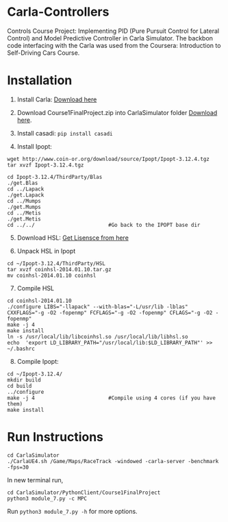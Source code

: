 # Carla-Controllers
Controls Course Project: Implementing PID (Pure Pursuit Control for Lateral Control) and Model Predictive Controller in Carla Simulator. The backbon code interfacing with the Carla was used from the Coursera: Introduction to Self-Driving Cars Course.

# Installation 
1. Install Carla: [Download here](https://d18ky98rnyall9.cloudfront.net/IFfK-Ce8Eem3Cw5hhdQCGg_210f0c4027bc11e9ae95c9d2c8ddb796_CARLA-Setup-Guide-_Ubuntu_.pdf?Expires=1607904000&Signature=Luzyz99-6Uzg5x3NvJff3HpUQCsH7iOWKiiVjq1EVRFSZc8UY-SrAP8sbxDg0MxOAIDMob1cZNNQL3FfgwkYkR8WwUHEgdGU-FIua5jGs3EbnxPJgVKeYBEQaArKGKh56pspUiOSWcU1tFG~m6crK5aS0YrOCVH1eALf5OT~2M8_&Key-Pair-Id=APKAJLTNE6QMUY6HBC5A) 

2. Download Course1FinalProject.zip into CarlaSimulator folder [Download here](https://d18ky98rnyall9.cloudfront.net/ZQFoJyNEEem3Cw5hhdQCGg_65256a90234411e982bdbb99b90531e3_Course1FinalProject.zip?Expires=1607817600&Signature=VJrunHtmRKcAqHIU8DVvDnZQyHWWSXrr3yUSpZ~H~N~dgEhzu6khmHO-MPOlKmYz45xCE5qzRBekhK16f7-Xe2bgK-YyqpjP-8pm29Kt8NETgW3TOZl7RZDiEqCoMSvWILUdlpdXD-agkDBuIgvX9Df2Gjmyc8MHhpTiCasKJbY_&Key-Pair-Id=APKAJLTNE6QMUY6HBC5A).

3. Install casadi: `pip install casadi`

4. Install Ipopt:
```
wget http://www.coin-or.org/download/source/Ipopt/Ipopt-3.12.4.tgz
tar xvzf Ipopt-3.12.4.tgz

cd Ipopt-3.12.4/ThirdParty/Blas
./get.Blas
cd ../Lapack
./get.Lapack
cd ../Mumps
./get.Mumps
cd ../Metis
./get.Metis
cd ../../                        #Go back to the IPOPT base dir
```
5. Download HSL: [Get Lisensce from here](http://www.hsl.rl.ac.uk/ipopt/)

6. Unpack HSL in Ipopt
```
cd ~/Ipopt-3.12.4/ThirdParty/HSL
tar xvzf coinhsl-2014.01.10.tar.gz
mv coinhsl-2014.01.10 coinhsl
```
7. Compile HSL
```
cd coinhsl-2014.01.10
./configure LIBS="-llapack" --with-blas="-L/usr/lib -lblas" CXXFLAGS="-g -O2 -fopenmp" FCFLAGS="-g -O2 -fopenmp" CFLAGS="-g -O2 -fopenmp"
make -j 4
make install
ln -s /usr/local/lib/libcoinhsl.so /usr/local/lib/libhsl.so
echo  'export LD_LIBRARY_PATH="/usr/local/lib:$LD_LIBRARY_PATH"' >> ~/.bashrc 
```

8. Compile Ipopt:
```
cd ~/Ipopt-3.12.4/
mkdir build
cd build
../configure
make -j 4                        #Compile using 4 cores (if you have them)
make install
```

# Run Instructions 
```
cd CarlaSimulator
./CarlaUE4.sh /Game/Maps/RaceTrack -windowed -carla-server -benchmark -fps=30
```

In new terminal run,
```
cd CarlaSimulator/PythonClient/Course1FinalProject
python3 module_7.py -c MPC
```
Run `python3 module_7.py -h` for more options. 
